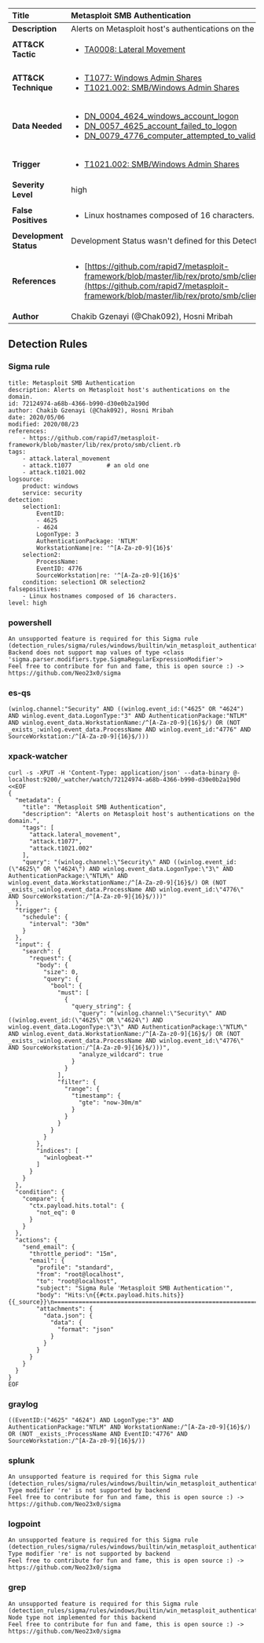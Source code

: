 | Title                    | Metasploit SMB Authentication       |
|:-------------------------|:------------------|
| **Description**          | Alerts on Metasploit host's authentications on the domain. |
| **ATT&amp;CK Tactic**    |  <ul><li>[TA0008: Lateral Movement](https://attack.mitre.org/tactics/TA0008)</li></ul>  |
| **ATT&amp;CK Technique** | <ul><li>[T1077: Windows Admin Shares](https://attack.mitre.org/techniques/T1077)</li><li>[T1021.002: SMB/Windows Admin Shares](https://attack.mitre.org/techniques/T1021/002)</li></ul>  |
| **Data Needed**          | <ul><li>[DN_0004_4624_windows_account_logon](../Data_Needed/DN_0004_4624_windows_account_logon.md)</li><li>[DN_0057_4625_account_failed_to_logon](../Data_Needed/DN_0057_4625_account_failed_to_logon.md)</li><li>[DN_0079_4776_computer_attempted_to_validate_the_credentials_for_an_account](../Data_Needed/DN_0079_4776_computer_attempted_to_validate_the_credentials_for_an_account.md)</li></ul>  |
| **Trigger**              | <ul><li>[T1021.002: SMB/Windows Admin Shares](../Triggers/T1021.002.md)</li></ul>  |
| **Severity Level**       | high |
| **False Positives**      | <ul><li>Linux hostnames composed of 16 characters.</li></ul>  |
| **Development Status**   |  Development Status wasn't defined for this Detection Rule yet  |
| **References**           | <ul><li>[https://github.com/rapid7/metasploit-framework/blob/master/lib/rex/proto/smb/client.rb](https://github.com/rapid7/metasploit-framework/blob/master/lib/rex/proto/smb/client.rb)</li></ul>  |
| **Author**               | Chakib Gzenayi (@Chak092), Hosni Mribah |


## Detection Rules

### Sigma rule

```
title: Metasploit SMB Authentication
description: Alerts on Metasploit host's authentications on the domain.
id: 72124974-a68b-4366-b990-d30e0b2a190d
author: Chakib Gzenayi (@Chak092), Hosni Mribah
date: 2020/05/06
modified: 2020/08/23
references: 
    - https://github.com/rapid7/metasploit-framework/blob/master/lib/rex/proto/smb/client.rb
tags:
    - attack.lateral_movement
    - attack.t1077          # an old one
    - attack.t1021.002
logsource:
    product: windows
    service: security
detection:
    selection1:
        EventID:
        - 4625
        - 4624
        LogonType: 3
        AuthenticationPackage: 'NTLM'
        WorkstationName|re: '^[A-Za-z0-9]{16}$'
    selection2:
        ProcessName:
        EventID: 4776
        SourceWorkstation|re: '^[A-Za-z0-9]{16}$'
    condition: selection1 OR selection2
falsepositives:
    - Linux hostnames composed of 16 characters.
level: high

```





### powershell
    
```
An unsupported feature is required for this Sigma rule (detection_rules/sigma/rules/windows/builtin/win_metasploit_authentication.yml): Backend does not support map values of type <class 'sigma.parser.modifiers.type.SigmaRegularExpressionModifier'>
Feel free to contribute for fun and fame, this is open source :) -> https://github.com/Neo23x0/sigma
```


### es-qs
    
```
(winlog.channel:"Security" AND ((winlog.event_id:("4625" OR "4624") AND winlog.event_data.LogonType:"3" AND AuthenticationPackage:"NTLM" AND winlog.event_data.WorkstationName:/^[A-Za-z0-9]{16}$/) OR (NOT _exists_:winlog.event_data.ProcessName AND winlog.event_id:"4776" AND SourceWorkstation:/^[A-Za-z0-9]{16}$/)))
```


### xpack-watcher
    
```
curl -s -XPUT -H 'Content-Type: application/json' --data-binary @- localhost:9200/_watcher/watch/72124974-a68b-4366-b990-d30e0b2a190d <<EOF
{
  "metadata": {
    "title": "Metasploit SMB Authentication",
    "description": "Alerts on Metasploit host's authentications on the domain.",
    "tags": [
      "attack.lateral_movement",
      "attack.t1077",
      "attack.t1021.002"
    ],
    "query": "(winlog.channel:\"Security\" AND ((winlog.event_id:(\"4625\" OR \"4624\") AND winlog.event_data.LogonType:\"3\" AND AuthenticationPackage:\"NTLM\" AND winlog.event_data.WorkstationName:/^[A-Za-z0-9]{16}$/) OR (NOT _exists_:winlog.event_data.ProcessName AND winlog.event_id:\"4776\" AND SourceWorkstation:/^[A-Za-z0-9]{16}$/)))"
  },
  "trigger": {
    "schedule": {
      "interval": "30m"
    }
  },
  "input": {
    "search": {
      "request": {
        "body": {
          "size": 0,
          "query": {
            "bool": {
              "must": [
                {
                  "query_string": {
                    "query": "(winlog.channel:\"Security\" AND ((winlog.event_id:(\"4625\" OR \"4624\") AND winlog.event_data.LogonType:\"3\" AND AuthenticationPackage:\"NTLM\" AND winlog.event_data.WorkstationName:/^[A-Za-z0-9]{16}$/) OR (NOT _exists_:winlog.event_data.ProcessName AND winlog.event_id:\"4776\" AND SourceWorkstation:/^[A-Za-z0-9]{16}$/)))",
                    "analyze_wildcard": true
                  }
                }
              ],
              "filter": {
                "range": {
                  "timestamp": {
                    "gte": "now-30m/m"
                  }
                }
              }
            }
          }
        },
        "indices": [
          "winlogbeat-*"
        ]
      }
    }
  },
  "condition": {
    "compare": {
      "ctx.payload.hits.total": {
        "not_eq": 0
      }
    }
  },
  "actions": {
    "send_email": {
      "throttle_period": "15m",
      "email": {
        "profile": "standard",
        "from": "root@localhost",
        "to": "root@localhost",
        "subject": "Sigma Rule 'Metasploit SMB Authentication'",
        "body": "Hits:\n{{#ctx.payload.hits.hits}}{{_source}}\n================================================================================\n{{/ctx.payload.hits.hits}}",
        "attachments": {
          "data.json": {
            "data": {
              "format": "json"
            }
          }
        }
      }
    }
  }
}
EOF

```


### graylog
    
```
((EventID:("4625" "4624") AND LogonType:"3" AND AuthenticationPackage:"NTLM" AND WorkstationName:/^[A-Za-z0-9]{16}$/) OR (NOT _exists_:ProcessName AND EventID:"4776" AND SourceWorkstation:/^[A-Za-z0-9]{16}$/))
```


### splunk
    
```
An unsupported feature is required for this Sigma rule (detection_rules/sigma/rules/windows/builtin/win_metasploit_authentication.yml): Type modifier 're' is not supported by backend
Feel free to contribute for fun and fame, this is open source :) -> https://github.com/Neo23x0/sigma
```


### logpoint
    
```
An unsupported feature is required for this Sigma rule (detection_rules/sigma/rules/windows/builtin/win_metasploit_authentication.yml): Type modifier 're' is not supported by backend
Feel free to contribute for fun and fame, this is open source :) -> https://github.com/Neo23x0/sigma
```


### grep
    
```
An unsupported feature is required for this Sigma rule (detection_rules/sigma/rules/windows/builtin/win_metasploit_authentication.yml): Node type not implemented for this backend
Feel free to contribute for fun and fame, this is open source :) -> https://github.com/Neo23x0/sigma
```



